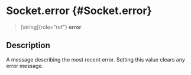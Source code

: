 Socket.error {#Socket.error}
============

> [string]{role="ref"} **error**

Description
-----------

A message describing the most recent error. Setting this value clears
any error message.

